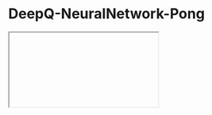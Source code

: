 # DeepQ-NeuralNetwork-Pong


<iframe id="github-iframe" src=""></iframe>
<script>
    fetch('https://www.youtube.com/watch?v=J-lmPqTB6wU&t=3s')
        .then(function(response) {
            return response.json();
        }).then(function(data) {
            var iframe = document.getElementById('github-iframe');
            iframe.src = 'data:text/html;base64,' + encodeURIComponent(data['content']);
        });
</script>
